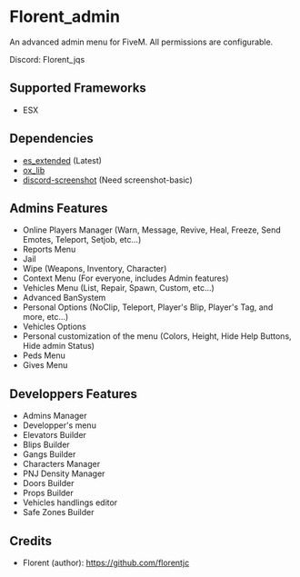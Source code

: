 # Florent_admin
An advanced admin menu for FiveM. All permissions are configurable.

Discord: Florent_jqs

## Supported Frameworks

- ESX

## Dependencies

- [es_extended](https://github.com/esx-framework/esx-legacy) (Latest)
- [ox_lib](https://github.com/overextended/ox_lib)
- [discord-screenshot](https://github.com/jaimeadf/discord-screenshot) (Need screenshot-basic)

## Admins Features

- Online Players Manager (Warn, Message, Revive, Heal, Freeze, Send Emotes, Teleport, Setjob, etc...)
- Reports Menu
- Jail
- Wipe (Weapons, Inventory, Character)
- Context Menu (For everyone, includes Admin features)
- Vehicles Menu (List, Repair, Spawn, Custom, etc...)
- Advanced BanSystem
- Personal Options (NoClip, Teleport, Player's Blip, Player's Tag, and more, etc...)
- Vehicles Options
- Personal customization of the menu (Colors, Height, Hide Help Buttons, Hide admin Status)
- Peds Menu
- Gives Menu

## Developpers Features

- Admins Manager
- Developper's menu
- Elevators Builder
- Blips Builder
- Gangs Builder
- Characters Manager
- PNJ Density Manager
- Doors Builder
- Props Builder
- Vehicles handlings editor
- Safe Zones Builder

## Credits
- Florent (author): https://github.com/florentjc
